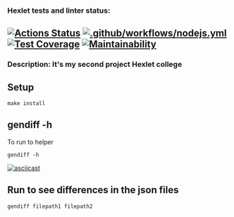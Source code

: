 ### Hexlet tests and linter status:
[![Actions Status](https://github.com/KudesnikRaf/frontend-project-46/workflows/hexlet-check/badge.svg)](https://github.com/KudesnikRaf/frontend-project-46/actions)
[![.github/workflows/nodejs.yml](https://github.com/KudesnikRaf/frontend-project-46/actions/workflows/nodejs.yml/badge.svg)](https://github.com/KudesnikRaf/frontend-project-46/actions/workflows/nodejs.yml)
[![Test Coverage](https://api.codeclimate.com/v1/badges/b4f710fcd370dcc880f3/test_coverage)](https://codeclimate.com/github/KudesnikRaf/frontend-project-46/test_coverage)
[![Maintainability](https://api.codeclimate.com/v1/badges/b4f710fcd370dcc880f3/maintainability)](https://codeclimate.com/github/KudesnikRaf/frontend-project-46/maintainability)
-----
### Description: It's my second project Hexlet college
## Setup
```
make install
``` 
## gendiff -h
To run to helper
```
gendiff -h
```
[![asciicast](https://asciinema.org/a/596121.svg)](https://asciinema.org/a/596121)

## Run to see differences in the json files
```
gendiff filepath1 filepath2
```
